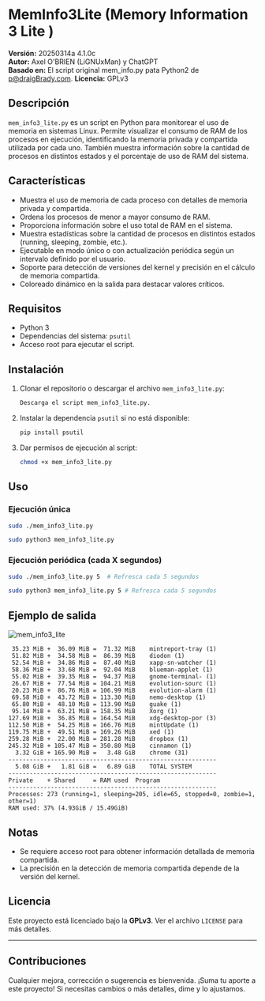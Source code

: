 # MemInfo3Lite (Memory Information 3 Lite )

**Versión:** 20250314a 4.1.0c  
**Autor:** Axel O'BRIEN (LiGNUxMan) y ChatGPT  
**Basado en:** El script original mem_info.py pata Python2 de p@draigBrady.com.
**Licencia:** GPLv3  

## Descripción
`mem_info3_lite.py` es un script en Python para monitorear el uso de memoria en sistemas Linux. Permite visualizar el consumo de RAM de los procesos en ejecución, identificando la memoria privada y compartida utilizada por cada uno. También muestra información sobre la cantidad de procesos en distintos estados y el porcentaje de uso de RAM del sistema.

## Características
- Muestra el uso de memoria de cada proceso con detalles de memoria privada y compartida.
- Ordena los procesos de menor a mayor consumo de RAM.
- Proporciona información sobre el uso total de RAM en el sistema.
- Muestra estadísticas sobre la cantidad de procesos en distintos estados (running, sleeping, zombie, etc.).
- Ejecutable en modo único o con actualización periódica según un intervalo definido por el usuario.
- Soporte para detección de versiones del kernel y precisión en el cálculo de memoria compartida.
- Coloreado dinámico en la salida para destacar valores críticos.

## Requisitos
- Python 3
- Dependencias del sistema: `psutil`
- Acceso root para ejecutar el script.

## Instalación
1. Clonar el repositorio o descargar el archivo `mem_info3_lite.py`:
   ```bash
   Descarga el script mem_info3_lite.py.
   ```
2. Instalar la dependencia `psutil` si no está disponible:
   ```bash
   pip install psutil
   ```
3. Dar permisos de ejecución al script:
   ```bash
   chmod +x mem_info3_lite.py
   ```

## Uso
### Ejecución única
```bash
sudo ./mem_info3_lite.py
```
```bash
sudo python3 mem_info3_lite.py
```

### Ejecución periódica (cada X segundos)
```bash
sudo ./mem_info3_lite.py 5  # Refresca cada 5 segundos
```
```bash
sudo python3 mem_info3_lite.py 5 # Refresca cada 5 segundos
```

## Ejemplo de salida

![mem_info3_lite](https://github.com/user-attachments/assets/76bc6a6d-74a7-493e-a610-b8a6afdd4ae0)

```
 35.23 MiB +  36.09 MiB =  71.32 MiB	mintreport-tray (1)
 51.82 MiB +  34.58 MiB =  86.39 MiB	diodon (1)
 52.54 MiB +  34.86 MiB =  87.40 MiB	xapp-sn-watcher (1)
 58.36 MiB +  33.68 MiB =  92.04 MiB	blueman-applet (1)
 55.02 MiB +  39.35 MiB =  94.37 MiB	gnome-terminal- (1)
 26.67 MiB +  77.54 MiB = 104.21 MiB	evolution-sourc (1)
 20.23 MiB +  86.76 MiB = 106.99 MiB	evolution-alarm (1)
 69.58 MiB +  43.72 MiB = 113.30 MiB	nemo-desktop (1)
 65.80 MiB +  48.10 MiB = 113.90 MiB	guake (1)
 95.14 MiB +  63.21 MiB = 158.35 MiB	Xorg (1)
127.69 MiB +  36.85 MiB = 164.54 MiB	xdg-desktop-por (3)
112.50 MiB +  54.25 MiB = 166.76 MiB	mintUpdate (1)
119.75 MiB +  49.51 MiB = 169.26 MiB	xed (1)
259.28 MiB +  22.00 MiB = 281.28 MiB	dropbox (1)
245.32 MiB + 105.47 MiB = 350.80 MiB	cinnamon (1)
  3.32 GiB + 165.90 MiB =   3.48 GiB	chrome (31)
-----------------------------------------------------------
  5.08 GiB +   1.81 GiB =   6.89 GiB    TOTAL SYSTEM
-----------------------------------------------------------
Private    + Shared     = RAM used	Program
-----------------------------------------------------------
Processes: 273 (running=1, sleeping=205, idle=65, stopped=0, zombie=1, other=1)
RAM used: 37% (4.93GiB / 15.49GiB)
```

## Notas
- Se requiere acceso root para obtener información detallada de memoria compartida.
- La precisión en la detección de memoria compartida depende de la versión del kernel.

## Licencia
Este proyecto está licenciado bajo la **GPLv3**. Ver el archivo `LICENSE` para más detalles.

---
## Contribuciones
Cualquier mejora, corrección o sugerencia es bienvenida. ¡Suma tu aporte a este proyecto!
Si necesitas cambios o más detalles, dime y lo ajustamos.

